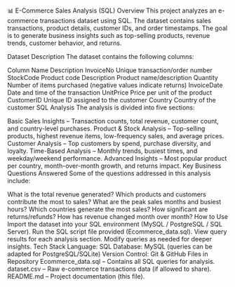 📊 E-Commerce Sales Analysis (SQL)
Overview
This project analyzes an e-commerce transactions dataset using SQL.
The dataset contains sales transactions, product details, customer IDs, and order timestamps.
The goal is to generate business insights such as top-selling products, revenue trends, customer behavior, and returns.

Dataset Description
The dataset contains the following columns:

Column Name	Description
InvoiceNo	Unique transaction/order number
StockCode	Product code
Description	Product name/description
Quantity	Number of items purchased (negative values indicate returns)
InvoiceDate	Date and time of the transaction
UnitPrice	Price per unit of the product
CustomerID	Unique ID assigned to the customer
Country	Country of the customer
SQL Analysis
The analysis is divided into five sections:

Basic Sales Insights – Transaction counts, total revenue, customer count, and country-level purchases.
Product & Stock Analysis – Top-selling products, highest revenue items, low-frequency sales, and average prices.
Customer Analysis – Top customers by spend, purchase diversity, and loyalty.
Time-Based Analysis – Monthly trends, busiest times, and weekday/weekend performance.
Advanced Insights – Most popular product per country, month-over-month growth, and returns impact.
Key Business Questions Answered
Some of the questions addressed in this analysis include:

What is the total revenue generated?
Which products and customers contribute the most to sales?
What are the peak sales months and busiest hours?
Which countries generate the most sales?
How significant are returns/refunds?
How has revenue changed month over month?
How to Use
Import the dataset into your SQL environment (MySQL / PostgreSQL / SQL Server).
Run the SQL script file provided (Ecommerce_data.sql).
View query results for each analysis section.
Modify queries as needed for deeper insights.
Tech Stack
Language: SQL
Database: MySQL (queries can be adapted for PostgreSQL/SQLite)
Version Control: Git & GitHub
Files in Repository
Ecommerce_data.sql – Contains all SQL queries for analysis.
dataset.csv – Raw e-commerce transactions data (if allowed to share).
README.md – Project documentation (this file).
